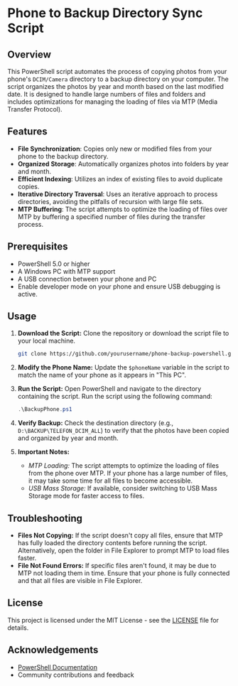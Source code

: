 # Phone to Backup Directory Sync Script

## Overview

This PowerShell script automates the process of copying photos from your phone's `DCIM/Camera` directory to a backup directory on your computer. The script organizes the photos by year and month based on the last modified date. It is designed to handle large numbers of files and folders and includes optimizations for managing the loading of files via MTP (Media Transfer Protocol).

## Features

- **File Synchronization**: Copies only new or modified files from your phone to the backup directory.
- **Organized Storage**: Automatically organizes photos into folders by year and month.
- **Efficient Indexing**: Utilizes an index of existing files to avoid duplicate copies.
- **Iterative Directory Traversal**: Uses an iterative approach to process directories, avoiding the pitfalls of recursion with large file sets.
- **MTP Buffering**: The script attempts to optimize the loading of files over MTP by buffering a specified number of files during the transfer process.

## Prerequisites

- PowerShell 5.0 or higher
- A Windows PC with MTP support
- A USB connection between your phone and PC
- Enable developer mode on your phone and ensure USB debugging is active.

## Usage

1. **Download the Script:**
   Clone the repository or download the script file to your local machine.

   ```sh
   git clone https://github.com/yourusername/phone-backup-powershell.git

2. **Modify the Phone Name:**
   Update the `$phoneName` variable in the script to match the name of your phone as it appears in "This PC".

3. **Run the Script:**
   Open PowerShell and navigate to the directory containing the script. Run the script using the following command:

   ```powershell
   .\BackupPhone.ps1

4. **Verify Backup:**
   Check the destination directory (e.g., `D:\BACKUP\TELEFON_DCIM_ALL`) to verify that the photos have been copied and organized by year and month.

5. **Important Notes:**
   - *MTP Loading:* The script attempts to optimize the loading of files from the phone over MTP. If your phone has a large number of files, it may take some time for all files to become accessible.
   - *USB Mass Storage:* If available, consider switching to USB Mass Storage mode for faster access to files.

## Troubleshooting

- **Files Not Copying:** If the script doesn't copy all files, ensure that MTP has fully loaded the directory contents before running the script. Alternatively, open the folder in File Explorer to prompt MTP to load files faster.
- **File Not Found Errors:** If specific files aren't found, it may be due to MTP not loading them in time. Ensure that your phone is fully connected and that all files are visible in File Explorer.

## License
   This project is licensed under the MIT License - see the [LICENSE](https://opensource.org/license/mit) file for details.

## Acknowledgements
- [PowerShell Documentation](https://docs.microsoft.com/en-us/powershell/)
- Community contributions and feedback
